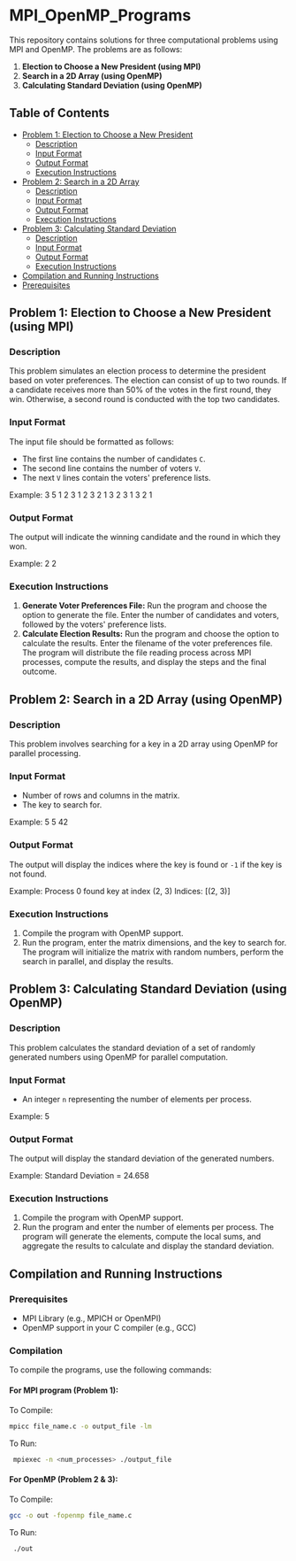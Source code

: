 # MPI_OpenMP_Programs

This repository contains solutions for three computational problems using MPI and OpenMP. The problems are as follows:
1. **Election to Choose a New President (using MPI)**
2. **Search in a 2D Array (using OpenMP)**
3. **Calculating Standard Deviation (using OpenMP)**

## Table of Contents
- [Problem 1: Election to Choose a New President](#problem-1-election-to-choose-a-new-president-using-mpi)
  - [Description](#description)
  - [Input Format](#input-format)
  - [Output Format](#output-format)
  - [Execution Instructions](#execution-instructions)
- [Problem 2: Search in a 2D Array](#problem-2-search-in-a-2d-array-using-openmp)
  - [Description](#description-1)
  - [Input Format](#input-format-1)
  - [Output Format](#output-format-1)
  - [Execution Instructions](#execution-instructions-1)
- [Problem 3: Calculating Standard Deviation](#problem-3-calculating-standard-deviation-using-openmp)
  - [Description](#description-2)
  - [Input Format](#input-format-2)
  - [Output Format](#output-format-2)
  - [Execution Instructions](#execution-instructions-2)
- [Compilation and Running Instructions](#compilation-and-running-instructions)
- [Prerequisites](#prerequisites)


## Problem 1: Election to Choose a New President (using MPI)

### Description
This problem simulates an election process to determine the president based on voter preferences. The election can consist of up to two rounds. If a candidate receives more than 50% of the votes in the first round, they win. Otherwise, a second round is conducted with the top two candidates.

### Input Format
The input file should be formatted as follows:
- The first line contains the number of candidates `C`.
- The second line contains the number of voters `V`.
- The next `V` lines contain the voters' preference lists.

Example:
3 5
1 2 3
1 2 3
2 1 3
2 3 1
3 2 1

### Output Format
The output will indicate the winning candidate and the round in which they won.

Example:
2 2

### Execution Instructions
1. **Generate Voter Preferences File:**
   Run the program and choose the option to generate the file. Enter the number of candidates and voters, followed by the voters' preference lists.
2. **Calculate Election Results:**
   Run the program and choose the option to calculate the results. Enter the filename of the voter preferences file. The program will distribute the file reading process across MPI processes, compute the results, and display the steps and the final outcome.

## Problem 2: Search in a 2D Array (using OpenMP)

### Description
This problem involves searching for a key in a 2D array using OpenMP for parallel processing.

### Input Format
- Number of rows and columns in the matrix.
- The key to search for.

Example:
5 5 42


### Output Format
The output will display the indices where the key is found or `-1` if the key is not found.

Example:
Process 0 found key at index (2, 3)
Indices: [(2, 3)]



### Execution Instructions
1. Compile the program with OpenMP support.
2. Run the program, enter the matrix dimensions, and the key to search for. The program will initialize the matrix with random numbers, perform the search in parallel, and display the results.

## Problem 3: Calculating Standard Deviation (using OpenMP)

### Description
This problem calculates the standard deviation of a set of randomly generated numbers using OpenMP for parallel computation.

### Input Format
- An integer `n` representing the number of elements per process.

Example:
5


### Output Format
The output will display the standard deviation of the generated numbers.

Example:
Standard Deviation = 24.658

### Execution Instructions
1. Compile the program with OpenMP support.
2. Run the program and enter the number of elements per process. The program will generate the elements, compute the local sums, and aggregate the results to calculate and display the standard deviation.

## Compilation and Running Instructions

### Prerequisites
- MPI Library (e.g., MPICH or OpenMPI)
- OpenMP support in your C compiler (e.g., GCC)

### Compilation
To compile the programs, use the following commands:


#### For MPI program (Problem 1):
To Compile:
```sh
mpicc file_name.c -o output_file -lm
```
To Run:
```sh
 mpiexec -n <num_processes> ./output_file
```

#### For OpenMP (Problem 2 & 3):
To Compile:
```sh
gcc -o out -fopenmp file_name.c
```
To Run:
```sh
 ./out
```
